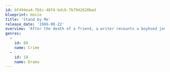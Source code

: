 ```yaml
---
id: bf494ea4-7b5c-48f4-bdcb-7b7942620bad
blueprint: movie
title: 'Stand by Me'
release_date: '1986-08-22'
overview: 'After the death of a friend, a writer recounts a boyhood journey to find the body of a missing boy.'
genres:
  -
    id: 80
    name: Crime
  -
    id: 18
    name: Drama
---
```

